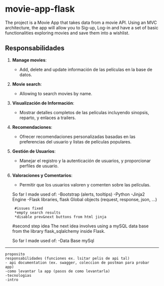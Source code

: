 # movie-app-flask

<!-- #first step idea    
This is a movie App that takes data from a movie API. In general, I am using flask framework for the backend coding. For displaying I used Bootstrap and a bit of CSS. The app also includes  a custom pagination functionality as well as a basic display of a list of movies. -->

The project is a Movie App that takes data from a movie API. Using an MVC architecture, the app will allow you to Sig-up, Log-in and have a set of basic functionalities exploring movies and save them into a wishlist.

## Responsabilidades

1. **Manage movies**: 
   - Add, delete and update información de las películas en la base de datos.

2. **Movie search**:
   - Allowing to search movies by name.

3. **Visualización de Información**:
   - Mostrar detalles completos de las películas incluyendo sinopsis, reparto, y enlaces a trailers.

4. **Recomendaciones**:
   - Ofrecer recomendaciones personalizadas basadas en las preferencias del usuario y listas de películas populares.

5. **Gestión de Usuarios**:
   - Manejar el registro y la autenticación de usuarios, y proporcionar perfiles de usuario.

6. **Valoraciones y Comentarios**:
   - Permitir que los usuarios valoren y comenten sobre las películas.

    So far I made used of:
    -Bootstrap (alerts, tooltips)
    -Python
    -Jinja2 Engine
    -Flask libraries, flask Global objects (request, response, json, ...)

        #issues fixed
        *empty search results
        *disable prev&next buttons from html jinja


    #second step idea
    The next idea involves using a mySQL data base from the library flask_sqlalchemy inside Flask. 
    
    So far I made used of:
        -Data Base mySql
------------------------------------------------------------------------------------------------------------------------------------------------------------------------------------------------------------------------------------------------------------------------------------------------------------------------------------------------------------------------------------------------------------------------------------------------------------------------------------------------------------------------------------------------------------------------------------------------------------------------------------------------------------------------------------------------------------------------------------------------------------------------------------------------------------------------------------------------------------------------------------------------------------------------------------------------------------------------------------------
    proposito
    responsabilidades (funciones ex. lsitar pelis de api tal)
    - api documentation (ex. swagger, coleccion de postman para probar app)
    -como levantar la app (pasos de como levantarla)
    -tecnologias
    -intro

    